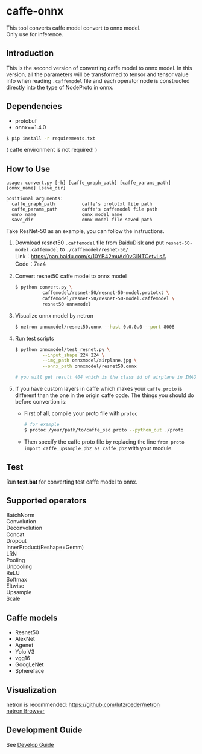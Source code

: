 # caffe-onnx
This tool converts caffe model convert to onnx model.  
Only use for inference.

## Introduction  
This is the second version of converting caffe model to onnx model. In this version, all the parameters will be transformed to tensor and tensor value info when reading `.caffemodel` file and each operator node is constructed directly into the type of NodeProto in onnx.


## Dependencies  
- protobuf  
- onnx==1.4.0    

```bash
$ pip install -r requirements.txt
```

( caffe environment is not required! )

## How to Use  
```
usage: convert.py [-h] [caffe_graph_path] [caffe_params_path] [onnx_name] [save_dir]

positional arguments:
  caffe_graph_path          caffe's prototxt file path
  caffe_params_path         caffe's caffemodel file path
  onnx_name                 onnx model name
  save_dir                  onnx model file saved path
```  

Take ResNet-50 as an example, you can follow the instructions.

1. Download resnet50 `.caffemodel` file from BaiduDisk and put `resnet-50-model.caffemodel` to `./caffemodel/resnet-50/`  
    Link：https://pan.baidu.com/s/10YB42muAd0vGiNTCetvLsA  
    Code：7az4 

2. Convert resnet50 caffe model to onnx model
    ```bash
    $ python convert.py \
              caffemodel/resnet-50/resnet-50-model.prototxt \
              caffemodel/resnet-50/resnet-50-model.caffemodel \
              resnet50 onnxmodel
    ```

3. Visualize onnx model by netron
    ```bash
    $ netron onnxmodel/resnet50.onnx --host 0.0.0.0 --port 8008
    ```

4. Run test scripts
    ```bash
    $ python onnxmodel/test_resnet.py \
              --input_shape 224 224 \
              --img_path onnxmodel/airplane.jpg \
              --onnx_path onnxmodel/resnet50.onnx

    # you will get result 404 which is the class id of airplane in IMAGENET.
    ```

5. If you have custom layers in caffe which makes your `caffe.proto` is different than the one in the origin caffe code. The things you should do before convertion is:  
    - First of all, compile your proto file with `protoc`
        ```bash
        # for example
        $ protoc /your/path/to/caffe_ssd.proto --python_out ./proto
        ```

    - Then specify the caffe proto file by replacing the line `from proto import caffe_upsample_pb2 as caffe_pb2` with your module.
   
   
## Test
Run **test.bat** for converting test caffe model to onnx.  

## Supported operators  
BatchNorm  
Convolution  
Deconvolution  
Concat  
Dropout  
InnerProduct(Reshape+Gemm)  
LRN  
Pooling  
Unpooling  
ReLU  
Softmax  
Eltwise  
Upsample  
Scale  


## Caffe models  
- Resnet50  
- AlexNet  
- Agenet  
- Yolo V3  
- vgg16  
- GoogLeNet  
- Sphereface  


## Visualization  
netron is recommended: https://github.com/lutzroeder/netron  
[netron Browser](https://lutzroeder.github.io/netron/)


## Development Guide
See [Develop Guide](./DEVELOP_GUIDE.md)
